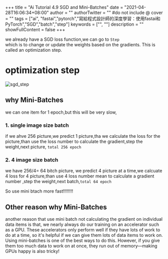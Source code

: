 +++
title = "Ai Tutorial 4.9 SGD and Mini-Batches"
date = "2021-04-28T16:06:34+08:00"
author = ""
authorTwitter = "" #do not include @
cover = ""
tags = ["ai", "fastai","pytorch","寫給程式設計師的深度學習：使用fastai和PyTorch","SGD","batch","step"]
keywords = ["", ""]
description = ""
showFullContent = false
+++

we already have a SGD loss function,we can go to `Step`  
which is to change or update the weights based on the gradients. This is called an optimization step.

# optimization step
![sgd_step](/img/ai_t/t1/sgd_step.PNG)
## why Mini-Batches
we can one item for 1 epoch,but this will be very slow,
### 1. single image size batch
if we ahve 256 picture,we predict 1 picture,tha we calculate the loss for the picture,than use the loss number to calculate the gradient,step the weight,next picture, `total 256 epoch`
### 2. 4 image size batch
we have 256/4= 64 bitch picture, we predict 4 picture at a time,we calcuate 4 loss for 4 picture,than use 4 loss number mean to calculate a gradient number ,step the weight,next batch,`total 64 epoch`

So use mini btach more fast!!!!!!!!

## Other reason why Mini-Batches
another reason that use mini batch not calculating the gradient on individual data items is that, we nearly always do our training on an accelerator such as a GPU. These accelerators only perform well if they have lots of work to do at a time, so it's helpful if we can give them lots of data items to work on. Using mini-batches is one of the best ways to do this. However, if you give them too much data to work on at once, they run out of memory—making GPUs happy is also tricky!
